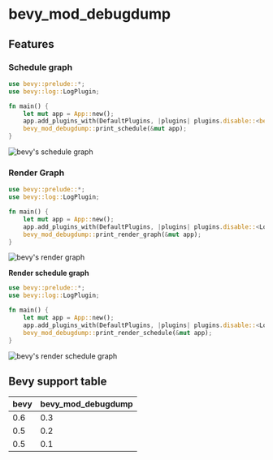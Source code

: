 # bevy_mod_debugdump

## Features
### Schedule graph
```rust
use bevy::prelude::*;
use bevy::log::LogPlugin;

fn main() {
    let mut app = App::new();
    app.add_plugins_with(DefaultPlugins, |plugins| plugins.disable::<bevy::log::LogPlugin>()); // disable LogPlugin so that you can pipe the output directly into `dot -Tsvg`
    bevy_mod_debugdump::print_schedule(&mut app);
}
```

![bevy's schedule graph](https://raw.githubusercontent.com/jakobhellermann/bevy_mod_debugdump/main/docs/schedule_graph.svg)

### Render Graph
```rust
use bevy::prelude::*;
use bevy::log::LogPlugin;

fn main() {
    let mut app = App::new();
    app.add_plugins_with(DefaultPlugins, |plugins| plugins.disable::<LogPlugin>());
    bevy_mod_debugdump::print_render_graph(&mut app);
}
```

![bevy's render graph](https://raw.githubusercontent.com/jakobhellermann/bevy_mod_debugdump/main/docs/render_graph.svg)

**Render schedule graph**

```rust
use bevy::prelude::*;
use bevy::log::LogPlugin;

fn main() {
    let mut app = App::new();
    app.add_plugins_with(DefaultPlugins, |plugins| plugins.disable::<LogPlugin>());
    bevy_mod_debugdump::print_render_schedule(&mut app);
}
```

![bevy's render schedule graph](https://raw.githubusercontent.com/jakobhellermann/bevy_mod_debugdump/main/docs/render_schedule_graph.svg)

## Bevy support table

|bevy|bevy_mod_debugdump|
|---|---|
|0.6|0.3|
|0.5|0.2|
|0.5|0.1|
